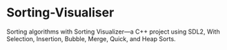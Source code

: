 # Sorting-Visualiser
 Sorting algorithms with Sorting Visualizer—a C++ project using SDL2, With Selection, Insertion, Bubble, Merge, Quick, and Heap Sorts. 
